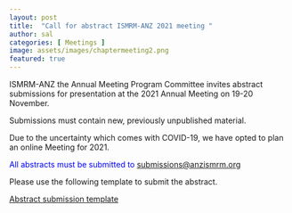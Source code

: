 ```yaml
---
layout: post
title:  "Call for abstract ISMRM-ANZ 2021 meeting "
author: sal
categories: [ Meetings ]
image: assets/images/chaptermeeting2.png
featured: true
---
```


ISMRM-ANZ the Annual Meeting Program Committee invites abstract submissions for presentation at the 2021 Annual Meeting on 19-20 November. 

Submissions must contain new, previously unpublished material.

Due to the uncertainty which comes with COVID-19, we have opted to plan an online Meeting for 2021. 

<p style="color:blue"> All abstracts must be submitted to  <a href="submissions@anzismrm.org"> submissions@anzismrm.org </a> </p>

Please use the following template to submit the abstract.

<a href="/assets/images/Abstract_Template.docx" download>
 Abstract submission template
</a>


